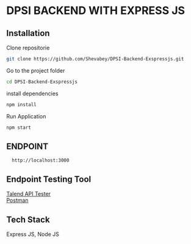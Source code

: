 # DPSI BACKEND WITH EXPRESS JS


## Installation

Clone repositorie
```bash
git clone https://github.com/Shevabey/DPSI-Backend-Exspressjs.git

```
Go to the project folder
```bash
cd DPSI-Backend-Exspressjs

```
install dependencies
```bash
npm install
```
Run Application
```bash
npm start
```


    
## ENDPOINT

```
  http://localhost:3000
```



## Endpoint Testing Tool

<a href="https://chromewebstore.google.com/detail/talend-api-tester-free-ed/aejoelaoggembcahagimdiliamlcdmfm" target="_blank">Talend API Tester</a> <br>
<a href="https://www.postman.com/downloads/" target="_blank">Postman</a>



## Tech Stack

Express JS, Node JS

